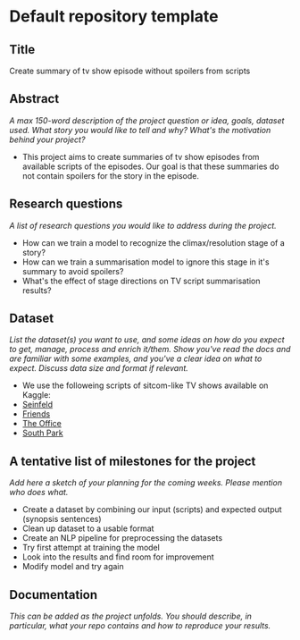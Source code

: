 # Default repository template

## Title
Create summary of tv show episode without spoilers from scripts

## Abstract
_A max 150-word description of the project question or idea, goals, dataset used. What story you would like to tell and why? What's the motivation behind your project?_
* This project aims to create summaries of tv show episodes from available scripts of the episodes. Our goal is that these summaries do not contain spoilers for the story in the episode. 


## Research questions
_A list of research questions you would like to address during the project._
* How can we train a model to recognize the climax/resolution stage of a story?
* How can we train a summarisation model to ignore this stage in it's summary to avoid spoilers?
* What's the effect of stage directions on TV script summarisation results?

## Dataset
_List the dataset(s) you want to use, and some ideas on how do you expect to get, manage, process and enrich it/them. Show you've read the docs and are familiar with some examples, and you've a clear idea on what to expect. Discuss data size and format if relevant._
* We use the followeing scripts of sitcom-like TV shows available on Kaggle:
* [Seinfeld](https://www.kaggle.com/datasets/thec03u5/seinfeld-chronicles)
* [Friends](https://www.kaggle.com/datasets/blessondensil294/friends-tv-series-screenplay-script)
* [The Office](https://www.kaggle.com/code/washingtongold/load-the-office-scripts/output)
* [South Park](https://www.kaggle.com/datasets/thedevastator/south-park-scripts-dataset)


## A tentative list of milestones for the project
_Add here a sketch of your planning for the coming weeks. Please mention who does what._

* Create a dataset by combining our input (scripts) and expected output (synopsis sentences)
* Clean up dataset to a usable format
* Create an NLP pipeline for preprocessing the datasets
* Try first attempt at training the model
* Look into the results and find room for improvement
* Modify model and try again


## Documentation
_This can be added as the project unfolds. You should describe, in particular, what your repo contains and how to reproduce your results._
